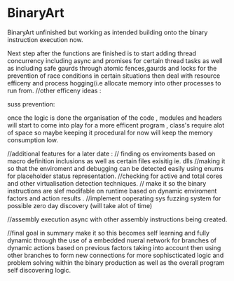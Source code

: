 # BinaryArt
BinaryArt unfinished but working as intended building onto the binary instruction execution now.


Next step after the functions are finished is to start adding thread concurrency including async and promises for certain thread tasks as 
well as including safe gaurds through atomic fences,gaurds and locks
for the prevention of race conditions in certain situations then deal with resource efficeny and process hogging(i.e allocate memory into other processes to run from.
//other efficeny ideas :


suss prevention:



once the logic is done the organisation of the code , modules and headers will start to come into play for a more efficent program , class's require alot of space so maybe keeping it procedural for now will keep the memory consumption low.

//additional features for a later date :
// finding os enviroments based on macro definition inclusions as well as certain files exisitig ie. dlls
//making it so that the enviroment and debugging can be detected easily using enums for placeholder status representation.
//checking for active and total cores and other virtualisation detection techniques.
// make it so the binary instructions are slef modifable on runtime based on dynamic enviroment factors and action results .
//implement ooperating sys fuzzing system for possible zero day discovery (will take alot of time)

//assembly execution async with other assembly instructions being created.

//final goal in summary make it so this becomes self learning and fully dynamic through the use of a embedded nueral network for branches of dynamic actions based on previous factors taking into account then using other branches to form new connections for more sophiscticated logic and problem solving within the binary production as well as the overall program self discovering logic.
